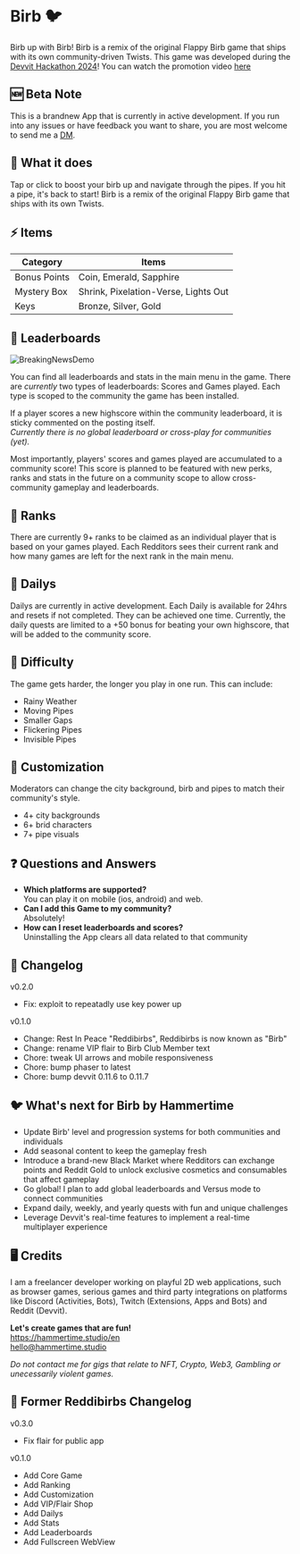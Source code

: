 # Birb 🐦

Birb up with Birb! Birb is a remix of the original Flappy Birb game that ships with its own community-driven Twists. This game was developed during the [Devvit Hackathon 2024](https://redditgamesandpuzzles.devpost.com/)! You can watch the promotion video [here](https://www.youtube.com/watch?v=0axT4t4pkew)

## 🆕 Beta Note

This is a brandnew App that is currently in active development. If you run into any issues or have feedback you want to share, you are most welcome to send me a [DM](https://www.reddit.com/message/compose/?to=hammertimestudio&subject=Birb+Feedback).

## 👾 What it does

Tap or click to boost your birb up and navigate through the pipes. If you hit a pipe, it's back to start! Birb is a remix of the original Flappy Birb game that ships with its own Twists.

## ⚡ Items

| **Category** | **Items**                            |
| ------------ | ------------------------------------ |
| Bonus Points | Coin, Emerald, Sapphire              |
| Mystery Box  | Shrink, Pixelation-Verse, Lights Out |
| Keys         | Bronze, Silver, Gold                 |

## 💯 Leaderboards

![BreakingNewsDemo](https://media3.giphy.com/media/v1.Y2lkPTc5MGI3NjExOHp1dWZoZXl5dnQ0Z2g5dGptamw1azVuOXlpaWUyYnppOG9tdXJhYSZlcD12MV9pbnRlcm5hbF9naWZfYnlfaWQmY3Q9Zw/mG0wLY3AMqV8p5G7oe/giphy.gif)

You can find all leaderboards and stats in the main menu in the game. There are _currently_ two types of leaderboards: Scores and Games played. Each type is scoped to the community the game has been installed.

If a player scores a new highscore within the community leaderboard, it is sticky commented on the posting itself.  
_Currently there is no global leaderboard or cross-play for communities (yet)._

Most importantly, players' scores and games played are accumulated to a community score! This score is planned to be featured with new perks, ranks and stats in the future on a community scope to allow cross-community gameplay and leaderboards.

## 🏅 Ranks

There are currently 9+ ranks to be claimed as an individual player that is based on your games played. Each Redditors sees their current rank and how many games are left for the next rank in the main menu.

## 🧝 Dailys

Dailys are currently in active development.
Each Daily is available for 24hrs and resets if not completed. They can be achieved one time. Currently, the daily quests are limited to a +50 bonus for beating your own highscore, that will be added to the community score.

## 💪 Difficulty

The game gets harder, the longer you play in one run. This can include:

- Rainy Weather
- Moving Pipes
- Smaller Gaps
- Flickering Pipes
- Invisible Pipes

## 🎨 Customization

Moderators can change the city background, birb and pipes to match their community's style.

- 4+ city backgrounds
- 6+ brid characters
- 7+ pipe visuals

## ❓ Questions and Answers

- **Which platforms are supported?**  
   You can play it on mobile (ios, android) and web.
- **Can I add this Game to my community?**  
   Absolutely!
- **How can I reset leaderboards and scores?**  
   Uninstalling the App clears all data related to that community

## 📝 Changelog

v0.2.0

- Fix: exploit to repeatadly use key power up

v0.1.0

- Change: Rest In Peace "Reddibirbs", Reddibirbs is now known as "Birb"
- Change: rename VIP flair to Birb Club Member text
- Chore: tweak UI arrows and mobile responsiveness
- Chore: bump phaser to latest
- Chore: bump devvit 0.11.6 to 0.11.7

## 🐦 What's next for Birb by Hammertime

- Update Birb' level and progression systems for both communities and individuals
- Add seasonal content to keep the gameplay fresh
- Introduce a brand-new Black Market where Redditors can exchange points and Reddit Gold to unlock exclusive cosmetics and consumables that affect gameplay
- Go global! I plan to add global leaderboards and Versus mode to connect communities
- Expand daily, weekly, and yearly quests with fun and unique challenges
- Leverage Devvit's real-time features to implement a real-time multiplayer experience

## 🖥️ Credits

I am a freelancer developer working on playful 2D web applications, such as browser games, serious games and third party integrations on platforms like Discord (Activities, Bots), Twitch (Extensions, Apps and Bots) and Reddit (Devvit).

**Let's create games that are fun!**  
https://hammertime.studio/en  
hello@hammertime.studio

_Do not contact me for gigs that relate to NFT, Crypto, Web3, Gambling or unecessarily violent games._

## 📝 Former Reddibirbs Changelog

v0.3.0

- Fix flair for public app

v0.1.0

- Add Core Game
- Add Ranking
- Add Customization
- Add VIP/Flair Shop
- Add Dailys
- Add Stats
- Add Leaderboards
- Add Fullscreen WebView
